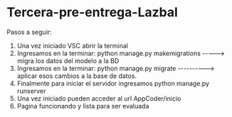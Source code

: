 # Tercera-pre-entrega-Lazbal

Pasos a seguir:

1) Una vez iniciado VSC abrir la terminal
2) Ingresamos en la terminar: python manage.py makemigrations -----> migra los datos del modelo a la BD
3) Ingresamos en la terminar: python manage.py migrate ----------> aplicar esos cambios a la base de datos.
4) Finalmente para iniciar el servidor ingresamos python manage.py runserver
5) Una vez iniciado pueden acceder al url AppCoder/inicio
6) Pagina funcionando y lista para ser evaluada
